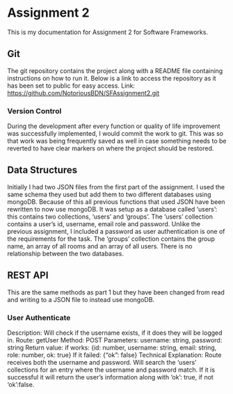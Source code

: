 # Assignment 2

This is my documentation for Assignment 2 for Software Frameworks.

## Git

The git repository contains the project along with a README file containing instructions on how to run it. Below is a link to access the repository as it has been set to public for easy access.
Link: https://github.com/NotoriousBDN/SFAssignment2.git

### Version Control

During the development after every function or quality of life improvement was successfully implemented, I would commit the work to git. This was so that work was being frequently saved as well in case something needs to be reverted to have clear markers on where the project should be restored.

## Data Structures

Initially I had two JSON files from the first part of the assignment. I used the same schema they used but add them to two different databases using mongoDB. Because of this all previous functions that used JSON have been rewritten to now use mongoDB. 
It was setup as a database called ‘users’: this contains two collections, ‘users’ and ‘groups’.
The ‘users’ collection contains a user’s id, username, email role and password. Unlike the previous assignment, I included a password as user authentication is one of the requirements for the task.
The ‘groups’ collection contains the group name, an array of all rooms and an array of all users.
There is no relationship between the two databases.

## REST API

This are the same methods as part 1 but they have been changed from read and writing to a JSON file to instead use mongoDB.


### User Authenticate

Description: Will check if the username exists, if it does they will be logged in.
Route: getUser
Method: POST
Parameters: username: string, password: string
Return value: if works: {id: number, username: string, email: string, role: number, ok: true}
If it failed: {“ok”: false}
Technical Explanation: Route receives both the username and password. Will search the ‘users’ collections for an entry where the username and password match. If it is successful it will return the user’s information along with ‘ok’: true, if not ‘ok’:false.
